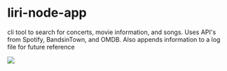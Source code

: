 # liri-node-app
cli tool to search for concerts, movie information, and songs. Uses API's from Spotify, BandsinTown, and OMDB. Also appends information to a log file for future reference

![](/images/concert_this.png)

